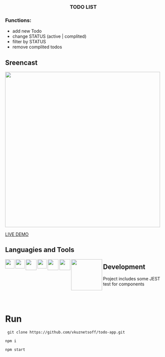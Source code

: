 <h3 align="center"> TODO LIST </h3>

### Functions:
- add new Todo
- change STATUS (active | complited)
- filter by STATUS
- remove complited todos

## Sreencast
<img src="https://s1.hostingkartinok.com/uploads/images/2022/06/c8cb41dece63c48b46a636fad363e227.jpg" width="500">


<a href="https://trello-dashboard.vercel.app/" target="_blank">LIVE DEMO</a>

## Languagies and Tools

<img width="30px" align="left" src="https://s1.hostingkartinok.com/uploads/images/2022/05/f2c31b8897a74da7737591378591f7b7.png" />
<img width="30px" align="left" src="https://s1.hostingkartinok.com/uploads/images/2022/05/b907542e162a3f993d9f25b8da2dfcfa.png" />
<img width="35px" align="left" src="https://s1.hostingkartinok.com/uploads/images/2022/05/35bb74122e5408633c262058e7dad2f1.png" />
<img width="30px" align="left" src="https://s1.hostingkartinok.com/uploads/images/2022/05/3c63dc7e57f797875c3060cc7bf3d547.png" />
<img width="35px" align="left" src="https://s1.hostingkartinok.com/uploads/images/2022/05/a991395c49790492a96f2d0ac873a3e7.png" />
<img width="35px" align="left" src="https://s1.hostingkartinok.com/uploads/images/2022/05/beeef1cea0192c4efd17bb1d626b78b2.png" />
<img width="100px" align="left" src="https://s1.hostingkartinok.com/uploads/images/2022/05/cda69a13613c9bde50f49cf0b6562d81.png" />

## Development

Project includes some JEST test for components


<br />
<br />


# Run

```
 git clone https://github.com/vkuznetsoff/todo-app.git

npm i

npm start
```




